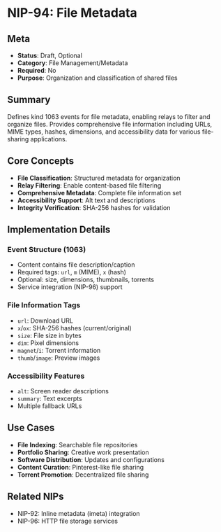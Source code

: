 # NIP-94: File Metadata

## Meta
- **Status**: Draft, Optional
- **Category**: File Management/Metadata
- **Required**: No
- **Purpose**: Organization and classification of shared files

## Summary
Defines kind 1063 events for file metadata, enabling relays to filter and organize files. Provides comprehensive file information including URLs, MIME types, hashes, dimensions, and accessibility data for various file-sharing applications.

## Core Concepts
- **File Classification**: Structured metadata for organization
- **Relay Filtering**: Enable content-based file filtering
- **Comprehensive Metadata**: Complete file information set
- **Accessibility Support**: Alt text and descriptions
- **Integrity Verification**: SHA-256 hashes for validation

## Implementation Details
### Event Structure (1063)
- Content contains file description/caption
- Required tags: `url`, `m` (MIME), `x` (hash)
- Optional: size, dimensions, thumbnails, torrents
- Service integration (NIP-96) support

### File Information Tags
- `url`: Download URL
- `x`/`ox`: SHA-256 hashes (current/original)
- `size`: File size in bytes
- `dim`: Pixel dimensions
- `magnet`/`i`: Torrent information
- `thumb`/`image`: Preview images

### Accessibility Features
- `alt`: Screen reader descriptions
- `summary`: Text excerpts
- Multiple fallback URLs

## Use Cases
- **File Indexing**: Searchable file repositories
- **Portfolio Sharing**: Creative work presentation
- **Software Distribution**: Updates and configurations
- **Content Curation**: Pinterest-like file sharing
- **Torrent Promotion**: Decentralized file sharing

## Related NIPs
- NIP-92: Inline metadata (imeta) integration
- NIP-96: HTTP file storage services 